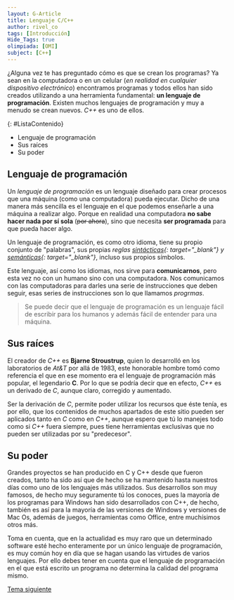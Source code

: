 ```yaml
---
layout: G-Article
title: Lenguaje C/C++
author: rivel_co
tags: [Introducción]
Hide_Tags: true
olimpiada: [OMI]
subject: [C++]
---
```


¿Alguna vez te has preguntado cómo es que se crean los programas? Ya sean en la computadora o en un celular (*en realidad en cualquier dispositivo electrónico*) encontramos programas y todos ellos han sido creados utilizando a una herramienta fundamental: **un lenguaje de programación**. Existen muchos lenguajes de programación y muy a menudo se crean nuevos. *C++* es uno de ellos.

{: #ListaContenido}
- Lenguaje de programación
- Sus raíces
- Su poder

## Lenguaje de programación

Un *lenguaje de programación* es un lenguaje diseñado para crear procesos que una máquina (como una computadora) pueda ejecutar. Dicho de una manera más sencilla es el lenguaje en el que podemos enseñarle a una máquina a realizar algo. Porque en realidad una computadora **no sabe hacer nada por sí sola** (<s>por ahora</s>), sino que necesita **ser programada** para que pueda hacer algo.

Un lenguaje de programación, es como otro idioma, tiene su propio conjunto de "palabras", sus propias *reglas [sintácticas](http://dle.rae.es/?id=XzfiT9q){: target="_blank"} y [semánticas](http://dle.rae.es/?id=XVRDns5){: target="_blank"}*, incluso sus propios símbolos.

Este lenguaje, así como los idiomas, nos sirve para **comunicarnos**, pero esta vez no con un humano sino con una computadora. Nos comunicamos con las computadoras para darles una serie de instrucciones que deben seguir, esas series de instrucciones son lo que llamamos *progrmas*.

> Se puede decir que el lenguaje de programación es un lenguaje fácil de escribir para los humanos y además fácil de entender para una máquina.

## Sus raíces

El creador de *C++* es **Bjarne Stroustrup**, quien lo desarrolló en los laboratorios de *At&T* por allá de 1983, este honorable hombre tomó como referencia el que en ese momento era el lenguaje de programación más popular, el legendario **C**. Por lo que se podría decir que en efecto, *C++* es un derivado de *C*, aunque claro, corregido y aumentado.

Ser la derivación de *C*, permite poder utilizar los recursos que éste tenía, es por ello, que los contenidos de muchos apartados de este sitio pueden ser aplicados tanto en *C* como en *C++*, aunque espero que tú lo manejes todo como si *C++* fuera siempre, pues tiene herramientas exclusivas que no pueden ser utilizadas por su "predecesor".

## Su poder

Grandes proyectos se han producido en C y C++ desde que fueron creados, tanto ha sido así que de hecho se ha mantenido hasta nuestros días como uno de los lenguajes más utilizados. Sus desarrollos son muy famosos, de hecho muy seguramente tú los conoces, pues la mayoría de los programas para Windows han sido desarrollados con C++, de hecho, también es así para la mayoría de las versiones de Windows y versiones de Mac Os, además de juegos, herramientas como Office, entre muchísimos otros más.

Toma en cuenta, que en la actualidad es muy raro que un determinado software esté hecho enteramente por un único lenguaje de programación, es muy común hoy en día que se hagan usando las virtudes de varios lenguajes. Por ello debes tener en cuenta que el lenguaje de programación en el que está escrito un programa no determina la calidad del programa mismo.

<div class="Nav">
	<a href="{{ site.baseurl }}/C++/Introduccion/" title="Introducción &vert; #iP Code">Tema siguiente</a>
</div>